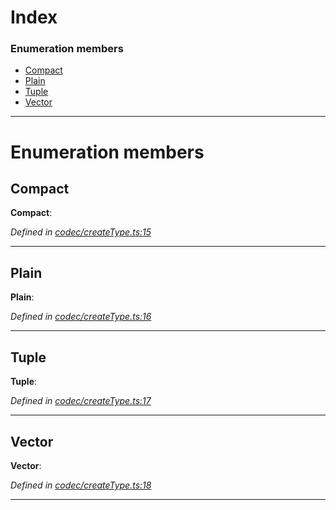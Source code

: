 

# Index

### Enumeration members

* [Compact](_codec_createtype_.typedefinfo.md#compact)
* [Plain](_codec_createtype_.typedefinfo.md#plain)
* [Tuple](_codec_createtype_.typedefinfo.md#tuple)
* [Vector](_codec_createtype_.typedefinfo.md#vector)

---

# Enumeration members

<a id="compact"></a>

##  Compact

**Compact**: 

*Defined in [codec/createType.ts:15](https://github.com/polkadot-js/api/blob/1a47d55/packages/types/src/codec/createType.ts#L15)*

___
<a id="plain"></a>

##  Plain

**Plain**: 

*Defined in [codec/createType.ts:16](https://github.com/polkadot-js/api/blob/1a47d55/packages/types/src/codec/createType.ts#L16)*

___
<a id="tuple"></a>

##  Tuple

**Tuple**: 

*Defined in [codec/createType.ts:17](https://github.com/polkadot-js/api/blob/1a47d55/packages/types/src/codec/createType.ts#L17)*

___
<a id="vector"></a>

##  Vector

**Vector**: 

*Defined in [codec/createType.ts:18](https://github.com/polkadot-js/api/blob/1a47d55/packages/types/src/codec/createType.ts#L18)*

___


